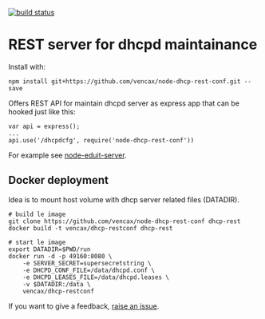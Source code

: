 [![build status](https://travis-ci.org/vencax/node-dhcp-rest-conf.svg)](https://travis-ci.org/vencax/node-dhcp-rest-conf)

# REST server for dhcpd maintainance

Install with:

	npm install git+https://github.com/vencax/node-dhcp-rest-conf.git --save

Offers REST API for maintain dhcpd server as express app that can be hooked just like this:

	var api = express();
	...
	api.use('/dhcpdcfg', require('node-dhcp-rest-conf'))

For example see [node-eduit-server](https://github.com/vencax/node-eduit-server).

## Docker deployment

Idea is to mount host volume with dhcp server related files (DATADIR).

```
# build le image
git clone https://github.com/vencax/node-dhcp-rest-conf dhcp-rest
docker build -t vencax/dhcp-restconf dhcp-rest

# start le image
export DATADIR=$PWD/run
docker run -d -p 49160:8080 \
	-e SERVER_SECRET=supersecretstring \
	-e DHCPD_CONF_FILE=/data/dhcpd.conf \
	-e DHCPD_LEASES_FILE=/data/dhcpd.leases \
	-v $DATADIR:/data \
	vencax/dhcp-restconf
```

If you want to give a feedback, [raise an issue](https://github.com/vencax/node-dhcp-rest-conf/issues).

